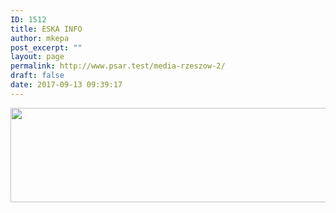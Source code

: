 ```yaml
---
ID: 1512
title: ESKA INFO
author: mkepa
post_excerpt: ""
layout: page
permalink: http://www.psar.test/media-rzeszow-2/
draft: false
date: 2017-09-13 09:39:17
---
```

<a href="http://www.psar.test/wp-content/uploads/2017/08/eska_rzeszów_wędrówki-eeee.jpg"><img class="alignnone wp-image-1495 size-full" src="http://www.psar.test/wp-content/uploads/2017/08/eska.png" alt="" width="966" height="151" /></a>
